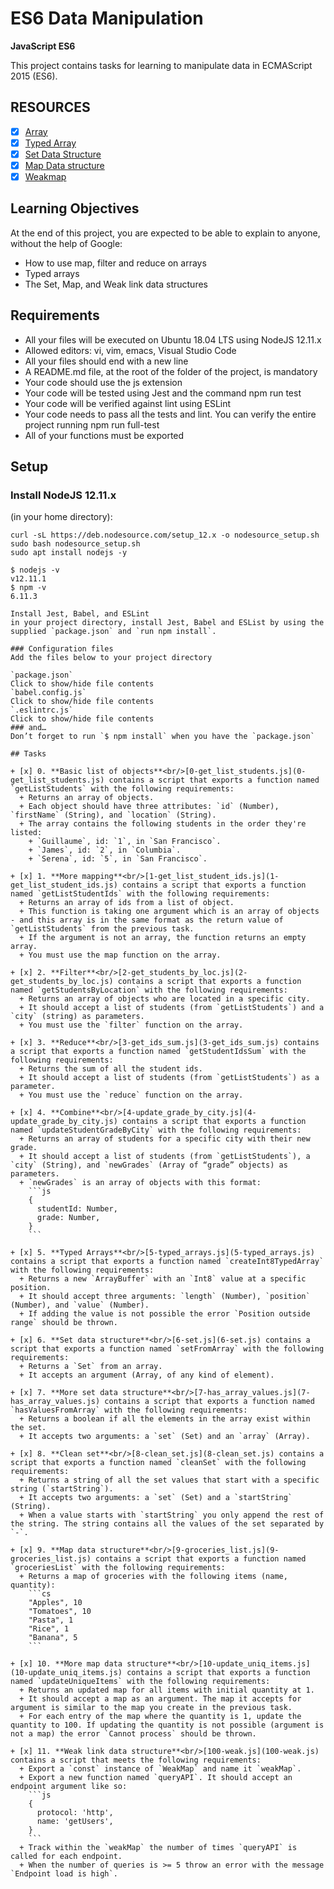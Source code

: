 # ES6 Data Manipulation
**JavaScript ES6**

This project contains tasks for learning to manipulate data in ECMAScript 2015 (ES6).

## RESOURCES
+ [x] [Array](https://intranet.alxswe.com/rltoken/bcXqK1IaIHtrZ45sv0RxsQ)
+ [x] [Typed Array](https://intranet.alxswe.com/rltoken/YZ5RtzAPTaWtF00MYbXuVw)
+ [x] [Set Data Structure](https://intranet.alxswe.com/rltoken/Ch8vq39y9QnlTMr8CymgEg)
+ [x] [Map Data structure](https://intranet.alxswe.com/rltoken/W29MV3f8Ii4HmeJSALNIpw)
+ [x] [Weakmap](https://intranet.alxswe.com/rltoken/pSetFVFeIR660GPE0flPdg)  

## Learning Objectives

At the end of this project, you are expected to be able to explain to anyone, without the help of Google:

* How to use map, filter and reduce on arrays
* Typed arrays
* The Set, Map, and Weak link data structures

## Requirements

* All your files will be executed on Ubuntu 18.04 LTS using NodeJS 12.11.x
* Allowed editors: vi, vim, emacs, Visual Studio Code
* All your files should end with a new line
* A README.md file, at the root of the folder of the project, is mandatory
* Your code should use the js extension
* Your code will be tested using Jest and the command npm run test
* Your code will be verified against lint using ESLint
* Your code needs to pass all the tests and lint. You can verify the entire project running npm run full-test
* All of your functions must be exported

## Setup
### Install NodeJS 12.11.x
(in your home directory):
```
curl -sL https://deb.nodesource.com/setup_12.x -o nodesource_setup.sh
sudo bash nodesource_setup.sh
sudo apt install nodejs -y

$ nodejs -v
v12.11.1
$ npm -v
6.11.3

Install Jest, Babel, and ESLint
in your project directory, install Jest, Babel and ESList by using the supplied `package.json` and `run npm install`.

### Configuration files
Add the files below to your project directory

`package.json`
Click to show/hide file contents
`babel.config.js`
Click to show/hide file contents
`.eslintrc.js`
Click to show/hide file contents
### and…
Don’t forget to run `$ npm install` when you have the `package.json`

## Tasks

+ [x] 0. **Basic list of objects**<br/>[0-get_list_students.js](0-get_list_students.js) contains a script that exports a function named `getListStudents` with the following requirements:
  + Returns an array of objects.
  + Each object should have three attributes: `id` (Number), `firstName` (String), and `location` (String).
  + The array contains the following students in the order they're listed:
    + `Guillaume`, id: `1`, in `San Francisco`.
    + `James`, id: `2`, in `Columbia`.
    + `Serena`, id: `5`, in `San Francisco`.

+ [x] 1. **More mapping**<br/>[1-get_list_student_ids.js](1-get_list_student_ids.js) contains a script that exports a function named `getListStudentIds` with the following requirements:
  + Returns an array of ids from a list of object.
  + This function is taking one argument which is an array of objects - and this array is in the same format as the return value of `getListStudents` from the previous task.
  + If the argument is not an array, the function returns an empty array.
  + You must use the map function on the array.

+ [x] 2. **Filter**<br/>[2-get_students_by_loc.js](2-get_students_by_loc.js) contains a script that exports a function named `getStudentsByLocation` with the following requirements:
  + Returns an array of objects who are located in a specific city.
  + It should accept a list of students (from `getListStudents`) and a `city` (string) as parameters.
  + You must use the `filter` function on the array.

+ [x] 3. **Reduce**<br/>[3-get_ids_sum.js](3-get_ids_sum.js) contains a script that exports a function named `getStudentIdsSum` with the following requirements:
  + Returns the sum of all the student ids.
  + It should accept a list of students (from `getListStudents`) as a parameter.
  + You must use the `reduce` function on the array.

+ [x] 4. **Combine**<br/>[4-update_grade_by_city.js](4-update_grade_by_city.js) contains a script that exports a function named `updateStudentGradeByCity` with the following requirements:
  + Returns an array of students for a specific city with their new grade.
  + It should accept a list of students (from `getListStudents`), a `city` (String), and `newGrades` (Array of “grade” objects) as parameters.
  + `newGrades` is an array of objects with this format:
    ```js
    {
      studentId: Number,
      grade: Number,
    }
    ```

+ [x] 5. **Typed Arrays**<br/>[5-typed_arrays.js](5-typed_arrays.js) contains a script that exports a function named `createInt8TypedArray` with the following requirements:
  + Returns a new `ArrayBuffer` with an `Int8` value at a specific position.
  + It should accept three arguments: `length` (Number), `position` (Number), and `value` (Number).
  + If adding the value is not possible the error `Position outside range` should be thrown.

+ [x] 6. **Set data structure**<br/>[6-set.js](6-set.js) contains a script that exports a function named `setFromArray` with the following requirements:
  + Returns a `Set` from an array.
  + It accepts an argument (Array, of any kind of element).

+ [x] 7. **More set data structure**<br/>[7-has_array_values.js](7-has_array_values.js) contains a script that exports a function named `hasValuesFromArray` with the following requirements:
  + Returns a boolean if all the elements in the array exist within the set.
  + It accepts two arguments: a `set` (Set) and an `array` (Array).

+ [x] 8. **Clean set**<br/>[8-clean_set.js](8-clean_set.js) contains a script that exports a function named `cleanSet` with the following requirements:
  + Returns a string of all the set values that start with a specific string (`startString`).
  + It accepts two arguments: a `set` (Set) and a `startString` (String).
  + When a value starts with `startString` you only append the rest of the string. The string contains all the values of the set separated by `-`.

+ [x] 9. **Map data structure**<br/>[9-groceries_list.js](9-groceries_list.js) contains a script that exports a function named `groceriesList` with the following requirements:
  + Returns a map of groceries with the following items (name, quantity):
    ```cs
    "Apples", 10
    "Tomatoes", 10
    "Pasta", 1
    "Rice", 1
    "Banana", 5
    ```

+ [x] 10. **More map data structure**<br/>[10-update_uniq_items.js](10-update_uniq_items.js) contains a script that exports a function named `updateUniqueItems` with the following requirements:
  + Returns an updated map for all items with initial quantity at 1.
  + It should accept a map as an argument. The map it accepts for argument is similar to the map you create in the previous task.
  + For each entry of the map where the quantity is 1, update the quantity to 100. If updating the quantity is not possible (argument is not a map) the error `Cannot process` should be thrown.

+ [x] 11. **Weak link data structure**<br/>[100-weak.js](100-weak.js) contains a script that meets the following requirements:
  + Export a `const` instance of `WeakMap` and name it `weakMap`.
  + Export a new function named `queryAPI`. It should accept an endpoint argument like so:
    ```js
    {
      protocol: 'http',
      name: 'getUsers',
    }
    ```
  + Track within the `weakMap` the number of times `queryAPI` is called for each endpoint.
  + When the number of queries is >= 5 throw an error with the message `Endpoint load is high`.
